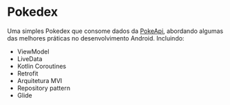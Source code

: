 # Pokedex

Uma simples Pokedex que consome dados da [PokeApi](https://pokeapi.co/), 
abordando algumas das melhores práticas no desenvolvimento Android. Incluindo:

- ViewModel
- LiveData
- Kotlin Coroutines
- Retrofit
- Arquitetura MVI
- Repository pattern
- Glide